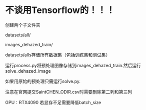 # 不谈用Tensorflow的！！！

创建两个子文件夹

datasets/all/

images_dehazed_train/

datasets/alls存储所有数据集（包括训练集和测试集）

运行process.py将预处理图像存储到images_dehazed_train.然后运行solve_dehazed_image

如果用原始的预处理只需运行solve.py.

注意在官网提交SaintCHEN_ODIR.csv时需要删除第二列和第三列

GPU：RTX4090 若显存不足需要降低batch_size
